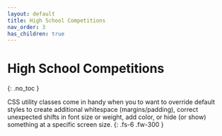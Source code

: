 ```yaml
---
layout: default
title: High School Competitions
nav_order: 3
has_children: true
---
```


# High School Competitions

{: .no_toc }

CSS utility classes come in handy when you to want to override default styles to create additional whitespace (margins/padding), correct unexpected shifts in font size or weight, add color, or hide (or show) something at a specific screen size.
{: .fs-6 .fw-300 }
